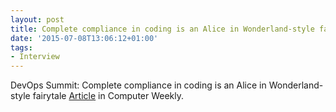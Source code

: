 ```yaml
---
layout: post
title: Complete compliance in coding is an Alice in Wonderland-style fairytale
date: '2015-07-08T13:06:12+01:00'
tags:
- Interview
---
```

DevOps Summit: Complete compliance in coding is an Alice in Wonderland-style fairytale
[Article][1] in Computer Weekly. 

[1]:	http://www.computing.co.uk/ctg/news/2416905/complete-compliance-in-coding-is-an-alice-in-wonderland-style-fairytale
